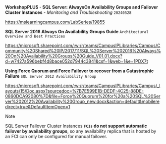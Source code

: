 **WorkshopPLUS - SQL Server: AlwaysOn Availability Groups and Failover Cluster Instances** - *Monitoring and Troubleshooting* `20240528`

https://mslearningcampus.com/LabSeries/19855

**SQL Server 2016 Always On Availability Groups Guide** `Architectural Overview and Best Practices`

https://microsoft.sharepoint.com/:w:/r/teams/CampusIPLibraries/Campus/Community%20Shared%20IP/2017/11/SQL%20Server%202016%20Always%20On%20Availability%20Groups%20Guide_V01.01.docx?d=w7427a596bebf4d8bace052d7944c3841&csf=1&web=1&e=1PDX7t


**Using Force Quorum and Force Failover to recover from a Catastrophic Failure** `SQL Server 2012 Availability Group`

https://microsoft.sharepoint.com/:w:/r/teams/CampusIPLibraries/Campus/_layouts/15/Doc.aspx?sourcedoc=%7B7E599E1B-DEDF-4C25-88DE-0860DCA92080%7D&file=Force%20Quorum%20for%20a%20SQL%20Server%202012%20Availability%20Group_new.docx&action=default&mobileredirect=true&DefaultItemOpen=1

> [!Note]
> SQL Server Failover Cluster Instances **`FCIs` do not support automatic failover by availability groups**, so any availability replica that is hosted by an FCI can only be configured for manual failover.

